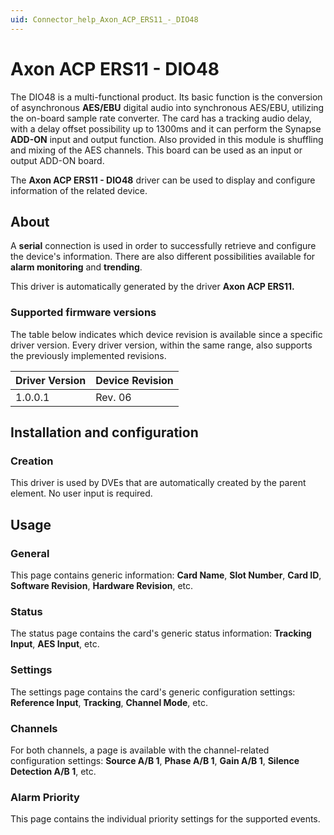 ```yaml
---
uid: Connector_help_Axon_ACP_ERS11_-_DIO48
---
```


# Axon ACP ERS11 - DIO48

The DIO48 is a multi-functional product. Its basic function is the conversion of asynchronous **AES/EBU** digital audio into synchronous AES/EBU, utilizing the on-board sample rate converter. The card has a tracking audio delay, with a delay offset possibility up to 1300ms and it can perform the Synapse **ADD-ON** input and output function. Also provided in this module is shuffling and mixing of the AES channels. This board can be used as an input or output ADD-ON board.

The **Axon ACP ERS11 - DIO48** driver can be used to display and configure information of the related device.

## About

A **serial** connection is used in order to successfully retrieve and configure the device's information. There are also different possibilities available for **alarm monitoring** and **trending**.

This driver is automatically generated by the driver **Axon ACP ERS11.**

### Supported firmware versions

The table below indicates which device revision is available since a specific driver version. Every driver version, within the same range, also supports the previously implemented revisions.

| **Driver Version** | **Device Revision** |
|--------------------|---------------------|
| 1.0.0.1            | Rev. 06             |

## Installation and configuration

### Creation

This driver is used by DVEs that are automatically created by the parent element. No user input is required.

## Usage

### General

This page contains generic information: **Card Name**, **Slot Number**, **Card ID**, **Software Revision**, **Hardware Revision**, etc.

### Status

The status page contains the card's generic status information: **Tracking Input**, **AES Input**, etc.

### Settings

The settings page contains the card's generic configuration settings: **Reference Input**, **Tracking**, **Channel Mode**, etc.

### Channels

For both channels, a page is available with the channel-related configuration settings: **Source A/B 1**, **Phase A/B 1**, **Gain A/B 1**, **Silence Detection A/B 1**, etc.

### Alarm Priority

This page contains the individual priority settings for the supported events.

